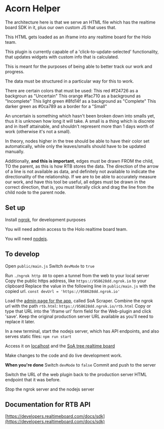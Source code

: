 # Acorn Helper

The architecture here is that we serve an HTML file which has the realtime board SDK in it, plus our own custom JS that uses that.

This HTML gets loaded as an iframe into any realtime board for the Holo team. 

This plugin is currently capable of a 'click-to-update-selected' functionality, that updates widgets with custom info that is calculated. 

This is meant for the purposes of being able to better track our work and progress.

The data must be structured in a particular way for this to work.

There are certain colors that must be used:
This red #f24726 as a backgroun as "Uncertain"
This orange #fac710 as a background as "Incomplete"
This light green #8fd14f as a background as "Complete"
This darker green as #0ca789 as a border for a "Small"

An uncertain is something which hasn't been broken down into smalls yet, thus it is unknown how long it will take.
A small is a thing which is discrete and in itself attainable, and shouldn't represent more than 1 days worth of work (otherwise it's not a small).

In theory, nodes higher in the tree should be able to have their color set automatically, while only the leaves/smalls should have to be updated manually.

Additionally, **and this is important**, edges must be drawn FROM the child, TO the parent, as this is how RTB stores the data. The direction of the arrow of a line is not available as data, and definitely not available to indicate the directionality of the relationship. If we are to be able to accurately measure our work, and have this tool be useful, all edges must be drawn in the correct direction, that is, you must literally click and drag the line from the child node to the parent node.

## Set up

Install [ngrok](https://ngrok.com/), for development purposes

You will need admin access to the Holo realtime board team.

You will need [nodejs](https://nodejs.org).

## To develop

Open `public/main.js`
Switch `devMode` to `true`

Run `./ngrok http 80` to open a tunnel from the web to your local server
Copy the public https address, like `https://958628dd.ngrok.io` to your clipboard
Replace the value in the following line in `public/main.js` with the copied url.
`const devUrl = 'https://958628dd.ngrok.io'`

Load the [admin page for the app](https://realtimeboard.com/app/account/profile/apps/), called SoA Scraper.
Combine the ngrok url with the path `rtb.html`:
`https://958628dd.ngrok.io/rtb.html`
Copy or type that URL into the 'iframe url' form field for the Web-plugin and click 'save'. Keep the original production server URL available as you'll need to replace it later.

In a new terminal, start the nodejs server, which has API endpoints, and also serves static files:
`npm run start`

Access it on [localhost](http://localhost) and the [SoA tree realtime board](https://realtimeboard.com/app/board/o9J_kyiXmFs=/)

Make changes to the code and do live development work.

**When you're done**
Switch `devMode` to `false`
Commit and push to the server

Switch the URL of the web plugin back to the production server HTML endpoint that it was before.

Stop the ngrok server and the nodejs server

## Documentation for RTB API

[https://developers.realtimeboard.com/docs/sdk](https://developers.realtimeboard.com/docs/sdk)
